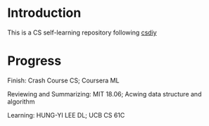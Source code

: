 # Introduction

This is a CS self-learning repository following [csdiy](https://csdiy.wiki/)

# Progress

Finish: Crash Course CS; Coursera ML

Reviewing and Summarizing: MIT 18.06; Acwing data structure and algorithm

Learning: HUNG-YI LEE DL; UCB CS 61C
